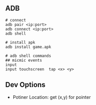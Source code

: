 ## ADB 
```shell
# connect 
adb pair <ip:port>
adb connect <ip:port>
adb shell

# install apk
adb install game.apk

# adb shell commands
## micmic events
input 
input touchscreen  tap <x> <y>
```

## Dev Options
- Potiner Location: get (x,y) for pointer
